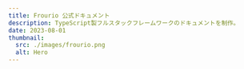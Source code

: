 ```yaml
---
title: Frourio 公式ドキュメント
description: TypeScript製フルスタックフレームワークのドキュメントを制作。
date: 2023-08-01
thumbnail:
  src: ./images/frourio.png
  alt: Hero
---
```

